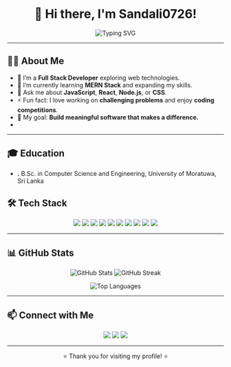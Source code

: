 <!-- Header -->
<h1 align="center">👋 Hi there, I'm Sandali0726!</h1>
<p align="center">
  <img src="https://readme-typing-svg.demolab.com?font=Fira+Code&weight=500&pause=1000&center=true&vCenter=true&repeat=false&width=435&lines=Full+Stack+Web+Developer;Passionate+about+Code+%26+Technology;Eager+to+Learn+and+Collaborate" alt="Typing SVG" />
</p>

---

<!-- About Me -->
## 🧑‍💻 About Me

- 🔭 I’m a **Full Stack Developer** exploring web technologies.
- 🌱 I’m currently learning **MERN Stack** and expanding my skills.
- 💬 Ask me about **JavaScript**, **React**, **Node.js**, or **CSS**.
- ⚡ Fun fact: I love working on **challenging problems** and enjoy **coding competitions**.
- 🎯 My goal: **Build meaningful software that makes a difference.**
-  
---
## 🎓 Education
- **.** B.Sc. in Computer Science and Engineering, University of Moratuwa, Sri Lanka


<!-- Skills -->
## 🛠️ Tech Stack
<p align="center">
  <img src="https://img.shields.io/badge/C-%2300599C.svg?style=flat&logo=c&logoColor=white" />
  <img src="https://img.shields.io/badge/C++-%2300599C.svg?style=flat&logo=c%2B%2B&logoColor=white" />
  <img src="https://img.shields.io/badge/Python-%233776AB.svg?style=flat&logo=python&logoColor=white" />
  <img src="https://img.shields.io/badge/Java-%23007396.svg?style=flat&logo=openjdk&logoColor=white" />
  <img src="https://img.shields.io/badge/JavaScript-%23F7DF1E.svg?style=flat&logo=javascript&logoColor=black" />
  <img src="https://img.shields.io/badge/HTML5-%23E34F26.svg?style=flat&logo=html5&logoColor=white" />
  <img src="https://img.shields.io/badge/CSS3-%231572B6.svg?style=flat&logo=css3&logoColor=white" />
  <img src="https://img.shields.io/badge/React-%2361DAFB.svg?style=flat&logo=react&logoColor=black" />
  <img src="https://img.shields.io/badge/Node.js-%23339933.svg?style=flat&logo=node.js&logoColor=white" />
  <img src="https://img.shields.io/badge/Express.js-%23000000.svg?style=flat&logo=express&logoColor=white" />
</p>



---

<!-- Stats and Badges -->
## 📊 GitHub Stats

<p align="center">
  <img src="https://github-readme-stats.vercel.app/api?username=Sandali0726&show_icons=true&theme=radical" alt="GitHub Stats" />
  <img src="https://github-readme-streak-stats.herokuapp.com/?user=Sandali0726&theme=dark&hide_border=false" alt="GitHub Streak" />
</p>

<p align="center">
  <img src="https://github-readme-stats.vercel.app/api/top-langs/?username=Sandali0726&layout=compact&theme=radical" alt="Top Languages" />
</p>

---

<!-- Contact -->
## 📫 Connect with Me

<p align="center">
  <a href="jayawardhanasandali2@gmail.com"><img src="https://img.shields.io/badge/Email-D14836?style=flat&logo=gmail&logoColor=white" /></a>
  <a href="https://www.linkedin.com/in/sandali-sathsarani-jayawardhana-913372265"><img src="https://img.shields.io/badge/LinkedIn-0077B5?style=flat&logo=linkedin&logoColor=white" /></a>
  <a href="https://github.com/Sandali0726"><img src="https://img.shields.io/badge/Portfolio-24292E?style=flat&logo=github&logoColor=white" /></a>
</p>

---

<!-- Footer -->
<p align="center">⭐️ Thank you for visiting my profile! ⭐️</p>
